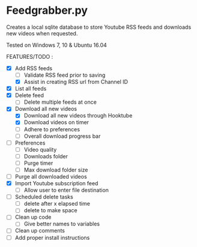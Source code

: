 # Feedgrabber.py

Creates a local sqlite database to store Youtube RSS feeds and downloads new videos when requested.

Tested on Windows 7, 10 & Ubuntu 16.04

FEATURES/TODO :
- [x] Add RSS feeds
  - [ ] Validate RSS feed prior to saving
  - [x] Assist in creating RSS url from Channel ID
- [x] List all feeds
- [x] Delete feed
  - [ ] Delete multiple feeds at once
- [x] Download all new videos
  - [x] Download all new videos through Hooktube
  - [x] Download videos on timer
  - [ ] Adhere to preferences
  - [ ] Overall download progress bar
- [ ] Preferences
	- [ ] Video quality
	- [ ] Downloads folder
	- [ ] Purge timer
	- [ ] Max download folder size
- [ ] Purge all downloaded videos
- [x] Import Youtube subscription feed
  - [ ] Allow user to enter file destination
- [ ] Scheduled delete tasks
	- [ ] delete after x elapsed time
	- [ ] delete to make space
- [ ] Clean up code
  - [ ] Give better names to variables
- [ ] Clean up comments
- [ ] Add proper install instructions
